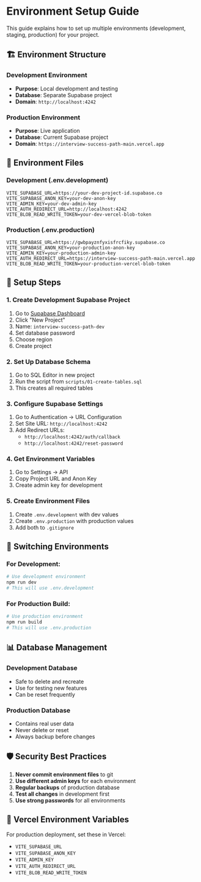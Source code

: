 # Environment Setup Guide

This guide explains how to set up multiple environments (development, staging, production) for your project.

## 🏗️ **Environment Structure**

### **Development Environment**
- **Purpose**: Local development and testing
- **Database**: Separate Supabase project
- **Domain**: `http://localhost:4242`

### **Production Environment** 
- **Purpose**: Live application
- **Database**: Current Supabase project
- **Domain**: `https://interview-success-path-main.vercel.app`

## 📁 **Environment Files**

### **Development (.env.development)**
```env
VITE_SUPABASE_URL=https://your-dev-project-id.supabase.co
VITE_SUPABASE_ANON_KEY=your-dev-anon-key
VITE_ADMIN_KEY=your-dev-admin-key
VITE_AUTH_REDIRECT_URL=http://localhost:4242
VITE_BLOB_READ_WRITE_TOKEN=your-dev-vercel-blob-token
```

### **Production (.env.production)**
```env
VITE_SUPABASE_URL=https://gwbpayznfyxisfrcfiky.supabase.co
VITE_SUPABASE_ANON_KEY=your-production-anon-key
VITE_ADMIN_KEY=your-production-admin-key
VITE_AUTH_REDIRECT_URL=https://interview-success-path-main.vercel.app
VITE_BLOB_READ_WRITE_TOKEN=your-production-vercel-blob-token
```

## 🚀 **Setup Steps**

### **1. Create Development Supabase Project**
1. Go to [Supabase Dashboard](https://supabase.com/dashboard)
2. Click "New Project"
3. Name: `interview-success-path-dev`
4. Set database password
5. Choose region
6. Create project

### **2. Set Up Database Schema**
1. Go to SQL Editor in new project
2. Run the script from `scripts/01-create-tables.sql`
3. This creates all required tables

### **3. Configure Supabase Settings**
1. Go to Authentication → URL Configuration
2. Set Site URL: `http://localhost:4242`
3. Add Redirect URLs:
   - `http://localhost:4242/auth/callback`
   - `http://localhost:4242/reset-password`

### **4. Get Environment Variables**
1. Go to Settings → API
2. Copy Project URL and Anon Key
3. Create admin key for development

### **5. Create Environment Files**
1. Create `.env.development` with dev values
2. Create `.env.production` with production values
3. Add both to `.gitignore`

## 🔄 **Switching Environments**

### **For Development:**
```bash
# Use development environment
npm run dev
# This will use .env.development
```

### **For Production Build:**
```bash
# Use production environment
npm run build
# This will use .env.production
```

## 📊 **Database Management**

### **Development Database**
- Safe to delete and recreate
- Use for testing new features
- Can be reset frequently

### **Production Database**
- Contains real user data
- Never delete or reset
- Always backup before changes

## 🛡️ **Security Best Practices**

1. **Never commit environment files** to git
2. **Use different admin keys** for each environment
3. **Regular backups** of production database
4. **Test all changes** in development first
5. **Use strong passwords** for all environments

## 🔧 **Vercel Environment Variables**

For production deployment, set these in Vercel:
- `VITE_SUPABASE_URL`
- `VITE_SUPABASE_ANON_KEY`
- `VITE_ADMIN_KEY`
- `VITE_AUTH_REDIRECT_URL`
- `VITE_BLOB_READ_WRITE_TOKEN` 